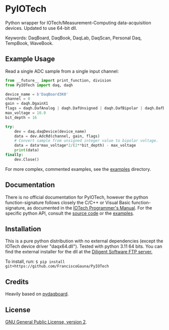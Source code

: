 PyIOTech
========

Python wrapper for IOTech/Measurement-Computing data-acquisition devices. Updated to use 64-bit dll.

Keywords: DaqBoard, DaqBook, DaqLab, DaqScan, Personal Daq, TempBook, WaveBook.
<br>


## Example Usage ##

Read a single ADC sample from a single input channel:
```python
from __future__ import print_function, division
from PyIOTech import daq, daqh

device_name = b'DaqBoard3K0'
channel = 0
gain = daqh.DgainX1
flags = daqh.DafAnalog | daqh.DafUnsigned | daqh.DafBipolar | daqh.DafDifferential
max_voltage = 10.0
bit_depth = 16

try:
    dev = daq.daqDevice(device_name)
    data = dev.AdcRd(channel, gain, flags)
    # Convert sample from unsigned integer value to bipolar voltage.
    data = data*max_voltage*2/(2**bit_depth) - max_voltage
    print(data)
finally:
    dev.Close()
```

For more complex, commented examples, see the [examples](examples/) directory.
<br>


## Documentation ##

There is no official documentation for PyIOTech, however the python function-signature follows closely the C/C++ or Visual Basic function-signature, as documented in the [IOTech Programmer's Manual](IOTechProgrammersManual.pdf).  For the specific python API, consult the [source code](PyIOTech/daq.py) or the [examples](examples/).


## Installation ##

This is a pure python distribution with no external dependencies (except the IOTech device driver "daqx64.dll"). Tested with python 3.11 64 bits.
You can find the external installer for the dll at the [Diligent Software FTP server.](https://files.digilent.com/#downloads/iotech_software/DaqBoard_3000_Series_PCI_USB/)

To install, run: `$ pip install git+https://github.com/FranciscoGauna/PyIOTech`


## Credits ##

Heavily based on [pydaqboard](https://code.google.com/archive/p/pydaqboard/).


## License ##

[GNU General Public License, version 2](LICENSE.txt).
